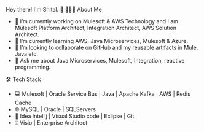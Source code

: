 
Hey there! I'm Shital. 👏
👨🏻‍💻 About Me

  * 🔭 I’m currently working on Mulesoft & AWS Technology and I am Mulesoft Platform Architect, Integration Architect, AWS Solution Architect.
  * 🌱 I’m currently learning AWS, Java Microservices, Mulesoft & Azure.
  * 👯 I’m looking to collaborate on GitHub and my reusable artifacts in Mule, Java etc.
  * 💬 Ask me about Java Microservices, Mulesoft, Integration, reactive programming.

🛠 Tech Stack

  * 💻   Mulesoft | Oracle Service Bus | Java | Apache Kafka | AWS | Redis Cache
  * 🌐   MySQL | Oracle | SQLServers
  * 🔧   Idea Intellij | Visual Studio code | Eclipse | Git
  * ⍗    Visio | Enterprise Architect



<!---
sheetaljain2012/sheetaljain2012 is a ✨ special ✨ repository because its `README.md` (this file) appears on your GitHub profile.
You can click the Preview link to take a look at your changes.
--->

